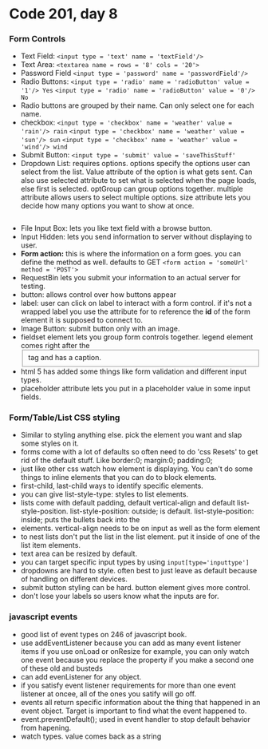 # Code 201, day 8


### Form Controls
- Text Field:
`<input type = 'text' name = 'textField'/>`
- Text Area:
`<textarea name = rows = '8' cols = '20'>`
- Password Field
`<input type = 'password' name = 'passwordField'/>`
- Radio Buttons:
`<input type = 'radio' name = 'radioButton' value = '1'/> Yes`
`<input type = 'radio' name = 'radioButton' value = '0'/> No`
- Radio buttons are grouped by their name. Can only select one for each name.
- checkbox:
`<input type = 'checkbox' name = 'weather' value = 'rain'/> rain`
`<input type = 'checkbox' name = 'weather' value = 'sun'/> sun`
`<input type = 'checkbox' name = 'weather' value = 'wind'/> wind`
- Submit Button: `<input type = 'submit' value = 'saveThisStuff'`
- Dropdown List: requires options.  options specify the options user can select from the list.  Value attribute of the option is what gets sent.  Can also use selected attribute to set what is selected when the page loads, else first is selected.  optGroup can group options together.  multiple attribute allows users to select multiple options.  size attribute lets you decide how many options you want to show at once.
```
```
- File Input Box: lets you like text field with a browse button.
- Input Hidden: lets you send information to server without displaying to user.
- **Form action:** this is where the information on a form goes. you can define the method as well. defaults to GET
`<form action = 'someUrl' method = 'POST'>`
- RequestBin lets you submit your information to an actual server for testing.
- button: allows control over how buttons appear
- label: user can click on label to interact with a form control.  if it's not a wrapped label you use the attribute for to reference the **id** of the form element it is supposed to connect to.
- Image Button: submit button only with an image.
- fieldset element lets you group form controls together.  legend element comes right after the <fieldset> tag and has a caption.
- html 5 has added some things like form validation and different input types.
- placeholder attribute lets you put in a placeholder value in some input fields.

### Form/Table/List CSS styling
- Similar to styling anything else. pick the element you want and slap some styles on it.
- forms come with a lot of defaults so often need to do 'css Resets' to get rid of the default stuff.  Like border:0; margin:0; padding:0;
- just like other css watch how element is displaying.  You can't do some things to inline elements that you can do to block elements.
- first-child, last-child ways to identify specific elements.
- you can give list-style-type:  styles to list elements.
- lists come with default padding, default vertical-align and default list-style-position.  list-style-position: outside; is default.  list-style-position: inside; puts the bullets back into the <li> elements. vertical-align needs to be on input as well as the form element
- to nest lists don't put the list in the list element. put it inside of one of the list item elements.
- text area can be resized by default.
- you can target specific input types by using `input[type='inputtype']`
- dropdowns are hard to style. often best to just leave as default because of handling on different devices.
- submit button styling can be hard. button element gives more control.
- don't lose your labels so users know what the inputs are for.

### javascript events
- good list of event types on 246 of javascript book.
- use addEventListener because you can add as many event listener items if you use onLoad or onResize for example, you can only watch one event because you replace the property if you make a second one of these old and busteds
- can add evenListener for any object.
- if you satisfy event listener requirements for more than one event listener at oncee, all of the ones you satify will go off.
- events all return specific information about the thing that happened in an event object.  Target is important to find what the event happened to.
- event.preventDefault(); used in event handler to stop default behavior from hapening.
- watch types. value comes back as a string
